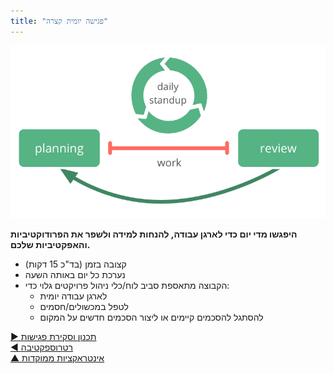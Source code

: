```yaml
---
title: "פגישה יומית קצרה"
---
```



![right,fit](img/meetings/planning-review-standup.png)

**היפגשו מדי יום כדי לארגן עבודה, להנחות למידה ולשפר את הפרודוקטיביות והאפקטיביות שלכם.**

- קצובה בזמן (בד"כ 15 דקות)
- נערכת כל יום באותה השעה
- הקבוצה מתאספת סביב לוח/כלי ניהול פרויקטים גלוי כדי: 
    - לארגן עבודה יומית
    - לטפל במכשולים/חסמים
    - להסתגל להסכמים קיימים או ליצור הסכמים חדשים על המקום

[&#9654; תכנון וסקירת פגישות](planning-and-review-meetings.html)<br/>[&#9664; רטרוספקטיבה](retrospective.html)<br/>[&#9650; אינטראקציות ממוקדות](focused-interactions.html)


